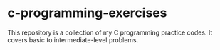 # c-programming-exercises
This repository is a collection of my C programming practice codes. It covers basic to intermediate-level problems.
